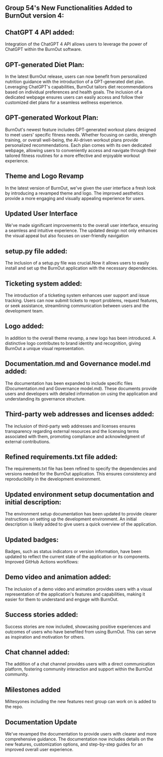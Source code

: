 
## Group 54's New Functionalities Added to BurnOut version 4:

## ChatGPT 4 API added:

Integration of the ChatGPT 4 API allows users to leverage the power of ChatGPT within the BurnOut software.

## GPT-generated Diet Plan:
In the latest BurnOut release, users can now benefit from personalized nutrition guidance with the introduction of a GPT-generated diet plan. Leveraging ChatGPT's capabilities, BurnOut tailors diet recommendations based on individual preferences and health goals. The inclusion of a dedicated webpage ensures users can easily access and follow their customized diet plans for a seamless wellness experience.

## GPT-generated Workout Plan:
BurnOut's newest feature includes GPT-generated workout plans designed to meet users' specific fitness needs. Whether focusing on cardio, strength training, or overall well-being, the AI-driven workout plans provide personalized recommendations. Each plan comes with its own dedicated webpage, allowing users to conveniently access and navigate through their tailored fitness routines for a more effective and enjoyable workout experience.

## Theme and Logo Revamp
In the latest version of BurnOut, we've given the user interface a fresh look by introducing a revamped theme and logo. The improved aesthetics provide a more engaging and visually appealing experience for users.

## Updated User Interface
We've made significant improvements to the overall user interface, ensuring a seamless and intuitive experience. The updated design not only enhances the visual appeal but also focuses on user-friendly navigation


## setup.py file added:
The inclusion of a setup.py file was crucial.Now it allows users to easily install and set up the BurnOut application with the necessary dependencies.


## Ticketing system added:

The introduction of a ticketing system enhances user support and issue tracking. Users can now submit tickets to report problems, request features, or seek assistance, streamlining communication between users and the development team.

## Logo added:

In addition to the overall theme revamp, a new logo has been introduced. A distinctive logo contributes to brand identity and recognition, giving BurnOut a unique visual representation.

## Documentation.md and Governance model.md added:

The documentation has been expanded to include specific files (Documentation.md and Governance model.md). These documents provide users and developers with detailed information on using the application and understanding its governance structure.

## Third-party web addresses and licenses added:

The inclusion of third-party web addresses and licenses ensures transparency regarding external resources and the licensing terms associated with them, promoting compliance and acknowledgment of external contributions.

## Refined requirements.txt file added:

The requirements.txt file has been refined to specify the dependencies and versions needed for the BurnOut application. This ensures consistency and reproducibility in the development environment.

## Updated environment setup documentation and initial description:

The environment setup documentation has been updated to provide clearer instructions on setting up the development environment. An initial description is likely added to give users a quick overview of the application.

## Updated badges:

Badges, such as status indicators or version information, have been updated to reflect the current state of the application or its components.
Improved GitHub Actions workflows:

## Demo video and animation added:

The inclusion of a demo video and animation provides users with a visual representation of the application's features and capabilities, making it easier for them to understand and engage with BurnOut.

## Success stories added:

Success stories are now included, showcasing positive experiences and outcomes of users who have benefited from using BurnOut. This can serve as inspiration and motivation for others.

## Chat channel added:

The addition of a chat channel provides users with a direct communication platform, fostering community interaction and support within the BurnOut community.

## Milestones added

Miltesyones including the new features next group can work on is added to the repo.

## Documentation Update
We've revamped the documentation to provide users with clearer and more comprehensive guidance. The documentation now includes details on the new features, customization options, and step-by-step guides for an improved overall user experience.
